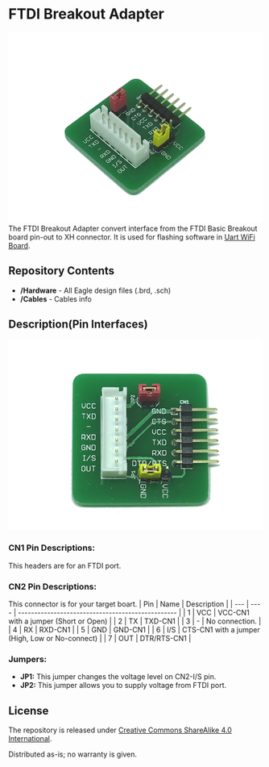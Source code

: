 FTDI Breakout Adapter
=========

![FTDIBreakoutAdapter](mdContents/FTDIBreakoutAdapter_1.png)  
The FTDI Breakout Adapter convert interface from the FTDI Basic Breakout board pin-out to XH connector.
It is used for flashing software in [Uart WiFi Board](https://github.com/NaoNaoMe/Uart-WiFi-Board).



Repository Contents
-------------------
* **/Hardware** - All Eagle design files (.brd, .sch)
* **/Cables** - Cables info



Description(Pin Interfaces)
-------------------
![TopView](mdContents/FTDIBreakoutAdapter_2.png)



### CN1 Pin Descriptions:
This headers are for an FTDI port.



### CN2 Pin Descriptions:
This connector is for your target boart.
| Pin | Name | Description                                       |
| --- | ---- | ------------------------------------------------- |
| 1   | VCC  | VCC-CN1 with a jumper (Short or Open)             |
| 2   | TX   | TXD-CN1                                           |
| 3   | -    | No connection.                                    |
| 4   | RX   | RXD-CN1                                           |
| 5   | GND  | GND-CN1                                           |
| 6   | I/S  | CTS-CN1 with a jumper (High, Low or No-connect)   |
| 7   | OUT  | DTR/RTS-CN1                                       |



### Jumpers:
 - **JP1:** This jumper changes the voltage level on CN2-I/S pin.
 - **JP2:** This jumper allows you to supply voltage from FTDI port.



License
-------------------
The repository is released under [Creative Commons ShareAlike 4.0 International](https://creativecommons.org/licenses/by-sa/4.0/).

Distributed as-is; no warranty is given.
